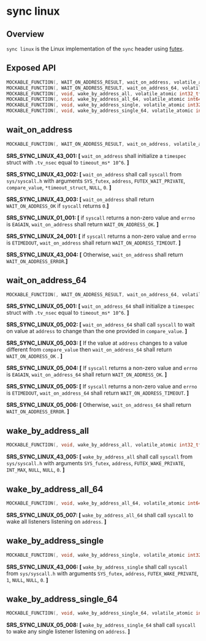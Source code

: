 # sync linux

## Overview

`sync linux` is the Linux implementation of the `sync` header using [futex](https://www.man7.org/linux/man-pages/man2/futex.2.html).

## Exposed API

```c
MOCKABLE_FUNCTION(, WAIT_ON_ADDRESS_RESULT, wait_on_address, volatile_atomic int32_t*, address, int32_t, compare_value, uint32_t, timeout_ms);
MOCKABLE_FUNCTION(, WAIT_ON_ADDRESS_RESULT, wait_on_address_64, volatile_atomic int64_t*, address, int64_t, compare_value, uint32_t, timeout_ms);
MOCKABLE_FUNCTION(, void, wake_by_address_all, volatile_atomic int32_t*, address);
MOCKABLE_FUNCTION(, void, wake_by_address_all_64, volatile_atomic int64_t*, address);
MOCKABLE_FUNCTION(, void, wake_by_address_single, volatile_atomic int32_t*, address);
MOCKABLE_FUNCTION(, void, wake_by_address_single_64, volatile_atomic int64_t*, address);
```

## wait_on_address

```c
MOCKABLE_FUNCTION(, WAIT_ON_ADDRESS_RESULT, wait_on_address, volatile_atomic int32_t*, address, int32_t, compare_value, uint32_t, timeout_ms)
```

**SRS_SYNC_LINUX_43_001: [** `wait_on_address` shall initialize a `timespec` struct with `.tv_nsec` equal to `timeout_ms* 10^6`. **]**

**SRS_SYNC_LINUX_43_002: [** `wait_on_address` shall call `syscall` from `sys/syscall.h` with arguments `SYS_futex`, `address`, `FUTEX_WAIT_PRIVATE`, `compare_value`, `*timeout_struct`, `NULL`, `0`. **]**

**SRS_SYNC_LINUX_43_003: [** `wait_on_address` shall return `WAIT_ON_ADDRESS_OK` if `syscall` returns `0`.**]**

**SRS_SYNC_LINUX_01_001: [** if `syscall` returns a non-zero value and `errno` is `EAGAIN`, `wait_on_address` shall return `WAIT_ON_ADDRESS_OK`. **]**

**SRS_SYNC_LINUX_24_001: [** if `syscall` returns a non-zero value and `errno` is `ETIMEDOUT`, `wait_on_address` shall return `WAIT_ON_ADDRESS_TIMEOUT`. **]**

**SRS_SYNC_LINUX_43_004: [** Otherwise, `wait_on_address` shall return `WAIT_ON_ADDRESS_ERROR`.**]**

## wait_on_address_64

```c
MOCKABLE_FUNCTION(, WAIT_ON_ADDRESS_RESULT, wait_on_address_64, volatile_atomic int64_t*, address, int64_t, compare_value, uint32_t, timeout_ms)
```

**SRS_SYNC_LINUX_05_001: [** `wait_on_address_64` shall initialize a `timespec` struct with `.tv_nsec` equal to `timeout_ms* 10^6`. **]**

**SRS_SYNC_LINUX_05_002: [** `wait_on_address_64` shall call `syscall` to wait on value at `address` to change than the one provided in `compare_value`. **]**

**SRS_SYNC_LINUX_05_003: [** If the value at `address` changes to a value different from `compare_value` then `wait_on_address_64` shall return `WAIT_ON_ADDRESS_OK` . **]**

**SRS_SYNC_LINUX_05_004: [** If `syscall` returns a non-zero value and `errno` is `EAGAIN`, `wait_on_address_64` shall return `WAIT_ON_ADDRESS_OK`. **]**

**SRS_SYNC_LINUX_05_005: [** If `syscall` returns a non-zero value and `errno` is `ETIMEDOUT`, `wait_on_address_64` shall return `WAIT_ON_ADDRESS_TIMEOUT`. **]**

**SRS_SYNC_LINUX_05_006: [** Otherwise, `wait_on_address_64` shall return `WAIT_ON_ADDRESS_ERROR`. **]**


## wake_by_address_all

```c
MOCKABLE_FUNCTION(, void, wake_by_address_all, volatile_atomic int32_t*, address)
```

**SRS_SYNC_LINUX_43_005: [** `wake_by_address_all` shall call `syscall` from `sys/syscall.h` with arguments `SYS_futex`, `address`, `FUTEX_WAKE_PRIVATE`, `INT_MAX`, `NULL`, `NULL`, `0`. **]**

## wake_by_address_all_64

```c
MOCKABLE_FUNCTION(, void, wake_by_address_all_64, volatile_atomic int64_t*, address)
```

**SRS_SYNC_LINUX_05_007: [** `wake_by_address_all_64` shall call `syscall` to wake all listeners listening on `address`. **]**

## wake_by_address_single

```c
MOCKABLE_FUNCTION(, void, wake_by_address_single, volatile_atomic int32_t*, address)
```

**SRS_SYNC_LINUX_43_006: [** `wake_by_address_single` shall call `syscall` from `sys/syscall.h` with arguments `SYS_futex`, `address`, `FUTEX_WAKE_PRIVATE`, `1`, `NULL`, `NULL`, `0`. **]**

## wake_by_address_single_64

```c
MOCKABLE_FUNCTION(, void, wake_by_address_single_64, volatile_atomic int64_t*, address)
```

**SRS_SYNC_LINUX_05_008: [** `wake_by_address_single_64` shall call `syscall` to wake any single listener listening on `address`. **]**